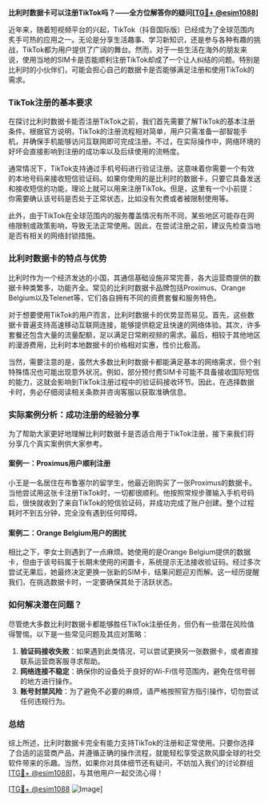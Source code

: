 **比利时数据卡可以注册TikTok吗？——全方位解答你的疑问[[TG💪+ @esim1088](https://t.me/s/esim1088)]**

近年来，随着短视频平台的兴起，TikTok（抖音国际版）已经成为了全球范围内炙手可热的应用之一。无论是分享生活趣事、学习新知识，还是参与各种有趣的挑战，TikTok都为用户提供了广阔的舞台。然而，对于一些生活在海外的朋友来说，使用当地的SIM卡是否能顺利注册TikTok却成了一个让人纠结的问题。特别是比利时的小伙伴们，可能会担心自己的数据卡是否能够满足注册和使用TikTok的需求。

### TikTok注册的基本要求

在探讨比利时数据卡能否注册TikTok之前，我们首先需要了解TikTok的基本注册条件。根据官方说明，TikTok的注册流程相对简单，用户只需准备一部智能手机，并确保手机能够访问互联网即可完成注册。不过，在实际操作中，网络环境的好坏会直接影响到注册的成功率以及后续使用的流畅度。

通常情况下，TikTok支持通过手机号码进行验证注册。这意味着你需要一个有效的本地号码来接收短信验证码。如果你使用的是比利时的数据卡，只要它具备发送和接收短信的功能，理论上就可以用来注册TikTok。但是，这里有一个小前提：你需要确认该号码是否处于正常状态，比如没有欠费或者被限制使用等。

此外，由于TikTok在全球范围内的服务覆盖情况有所不同，某些地区可能存在网络限制或政策影响，导致无法正常使用。因此，在尝试注册之前，建议先检查当地是否有相关的网络封锁措施。

### 比利时数据卡的特点与优势

比利时作为一个经济发达的小国，其通信基础设施非常完善，各大运营商提供的数据卡种类繁多，功能齐全。常见的比利时数据卡品牌包括Proximus、Orange Belgium以及Telenet等，它们各自拥有不同的资费套餐和服务特色。

对于想要使用TikTok的用户而言，比利时数据卡的优势显而易见。首先，这些数据卡普遍支持高速移动互联网连接，能够提供稳定且快速的网络体验。其次，许多套餐还包含大量的流量配额，足以满足日常刷视频的需求。最后，相较于其他地区的漫游费用，比利时本地数据卡的价格相对实惠，性价比极高。

当然，需要注意的是，虽然大多数比利时数据卡都能满足基本的网络需求，但个别特殊情况也可能出现意外状况。例如，部分预付费SIM卡可能不具备接收国际短信的能力，这就会影响到TikTok注册过程中的验证码接收环节。因此，在选择数据卡时，务必仔细阅读相关条款并咨询客服以获取准确信息。

### 实际案例分析：成功注册的经验分享

为了帮助大家更好地理解比利时数据卡是否适合用于TikTok注册，接下来我们将分享几个真实案例供大家参考。

#### 案例一：Proximus用户顺利注册

小王是一名居住在布鲁塞尔的留学生，他最近刚购买了一张Proximus的数据卡。当他尝试用这张卡注册TikTok时，一切都很顺利。他按照常规步骤输入手机号码后，很快就收到了来自TikTok的短信验证码，并成功完成了账户创建。整个过程耗时不到五分钟，完全没有遇到任何障碍。

#### 案例二：Orange Belgium用户的困扰

相比之下，李女士则遇到了一点麻烦。她使用的是Orange Belgium提供的数据卡，但由于该号码属于长期未使用的闲置卡，系统提示无法接收验证码。经过多次尝试无果后，她最终决定更换一张新的SIM卡，结果问题迎刃而解。这一经历提醒我们，在挑选数据卡时，一定要确保其处于活跃状态。

### 如何解决潜在问题？

尽管绝大多数比利时数据卡都能够胜任TikTok注册任务，但仍有一些潜在风险值得警惕。以下是一些常见问题及其应对策略：

1. **验证码接收失败**：如果遇到此类情况，可以尝试更换另一张数据卡，或者直接联系运营商客服寻求帮助。
2. **网络连接不稳定**：确保你的设备处于良好的Wi-Fi信号范围内，避免在信号弱的地方进行操作。
3. **账号封禁风险**：为了避免不必要的麻烦，请严格按照官方指引操作，切勿尝试任何违规行为。

### 总结

综上所述，比利时数据卡完全有能力支持TikTok的注册和正常使用。只要你选择了合适的运营商产品，并遵循正确的操作流程，就能轻松享受这款风靡全球的社交软件带来的乐趣。当然，如果你对具体细节还有疑问，不妨加入我们的讨论群组[[TG💪+ @esim1088](https://t.me/s/esim1088)]，与其他用户一起交流心得！

[[TG💪+ @esim1088](https://t.me/s/esim1088) ![Image](https://i.postimg.cc/4NQfJmqS/Snipaste-2025-05-13-00-14-12.png)]